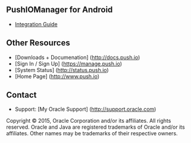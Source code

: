 ## PushIOManager for Android 

* [Integration Guide](http://docs.push.io)

## Other Resources
* [Downloads + Documenation] (http://docs.push.io)
* [Sign In / Sign Up] (https://manage.push.io)
* [System Status] (http://status.push.io)
* [Home Page] (http://www.push.io)

## Contact
* Support: [My Oracle Support] (http://support.oracle.com)

Copyright © 2015, Oracle Corporation and/or its affiliates. All rights reserved. Oracle and Java are registered trademarks of Oracle and/or its affiliates. Other names may be trademarks of their respective owners.
